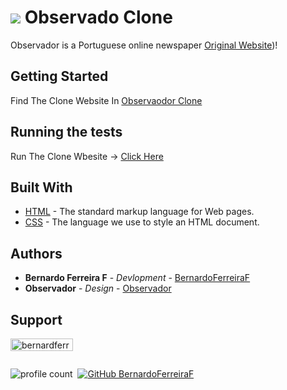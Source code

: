 # <img src="./favicon.ico"> Observado Clone

Observador is a Portuguese online newspaper [Original Website](https://bernardferreirf.github.io/observador-clone/))!

## Getting Started

Find The Clone Website In [Observaodor Clone](https://bernardferreirf.github.io/observador-clone)


## Running the tests

Run The Clone Wbesite -> [Click Here](https://bernardferreirf.github.io/home)


## Built With

* [HTML](https://www.w3schools.com/html/default.asp) - The standard markup language for Web pages.
* [CSS](https://www.w3schools.com/css/default.asp) - The language we use to style an HTML document.

## Authors

* **Bernardo Ferreira F** - *Devlopment* - [BernardoFerreiraF](https://github.com/bernardferreirf)
* **Observador** - *Design* - [Observador](https://bernardferreirf.github.io/observador-clone/)

## Support

<a href="https://www.buymeacoffee.com/bernardferreirf"> <img align="left" src="https://cdn.buymeacoffee.com/buttons/v2/default-yellow.png" height="20" width="100" alt="bernardferreirf"></a>

<br>
<br>

![profile count](https://komarev.com/ghpvc/?username=bernardferreirf&color=blue)&nbsp;
[![GitHub BernardoFerreiraF](https://img.shields.io/github/followers/bernardferreirf?label=follow&style=social)](https://github.com/bernardferreirf)&nbsp;

